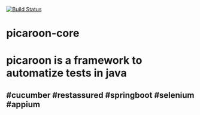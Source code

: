 [![Build Status](https://travis-ci.com/mpontoc/picaroon-core.svg?branch=main)](https://travis-ci.com/mpontoc/picaroon-core)
# picaroon-core
<h1> picaroon is a framework to automatize tests in java </h2>
<h2> #cucumber
#restassured
#springboot
#selenium
#appium </h2>



